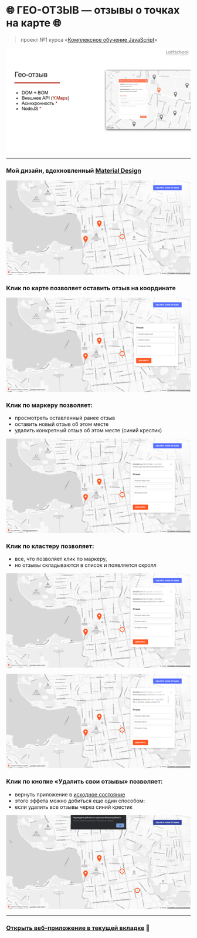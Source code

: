 # :globe_with_meridians: ГЕО-ОТЗЫВ — отзывы о точках на карте :globe_with_meridians:

> проект №1 курса «[Комплексное обучение JavaScript](https://loftschool.com/course/javascript)»

![](https://github.com/DiMustard/2021-02-13-js-geootzyv/blob/master/images/screenshots/cover.png)

---

### Мой дизайн, вдохновленный [Material Design](https://ru.wikipedia.org/wiki/Material_Design)
![](https://github.com/DiMustard/2021-02-13-js-geootzyv/blob/master/images/screenshots/1.png)


### Клик по карте позволяет оставить отзыв на координате
![](https://github.com/DiMustard/2021-02-13-js-geootzyv/blob/master/images/screenshots/2.png)


### Клик по маркеру позволяет:
- просмотреть оставленный ранее отзыв
- оставить новый отзыв об этом месте
- удалить конкретный отзыв об этом месте (синий крестик)
  
![](https://github.com/DiMustard/2021-02-13-js-geootzyv/blob/master/images/screenshots/3.png)


### Клик по кластеру позволяет:
- все, что позволяет клик по маркеру,
- но отзывы складываются в список и появляется скролл
  
![](https://github.com/DiMustard/2021-02-13-js-geootzyv/blob/master/images/screenshots/4.png)

![](https://github.com/DiMustard/2021-02-13-js-geootzyv/blob/master/images/screenshots/5.png)


### Клик по кнопке «Удалить свои отзывы» позволяет:
- вернуть приложение в [исходное состояние](https://github.com/DiMustard/2021-02-13-js-geootzyv#мой-дизайн-вдохновленный-material-design)
- этого эффета можно добиться еще один способом:
- если удалить все отзывы через синий крестик
  
![](https://github.com/DiMustard/2021-02-13-js-geootzyv/blob/master/images/screenshots/6.png)


---

### [Открыть веб-приложение в текущей вкладке](https://dimustard.github.io/2021-02-13-js-geootzyv/) :rocket: